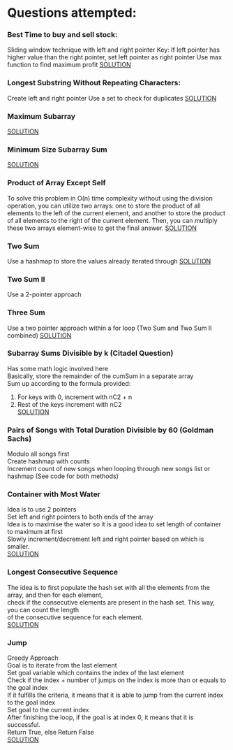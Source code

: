 # Questions attempted:

### Best Time to buy and sell stock:
Sliding window technique with left and right pointer
Key: If left pointer has higher value than the right pointer, set left pointer as right pointer
Use max function to find maximum profit
[SOLUTION](https://www.youtube.com/watch?v=1pkOgXD63yU)

### Longest Substring Without Repeating Characters:
Create left and right pointer
Use a set to check for duplicates
[SOLUTION](https://www.youtube.com/watch?v=wiGpQwVHdE0)

### Maximum Subarray
[SOLUTION](https://www.youtube.com/watch?v=5WZl3MMT0Eg)

### Minimum Size Subarray Sum
[SOLUTION](https://www.youtube.com/watch?v=aYqYMIqZx5s)


### Product of Array Except Self
To solve this problem in O(n) time complexity without using the division operation, you can utilize two arrays: one to store the product of all elements to the left of the current element, and another to store the product of all elements to the right of the current element. Then, you can multiply these two arrays element-wise to get the final answer.
[SOLUTION](https://www.youtube.com/watch?v=bNvIQI2wAjk)

### Two Sum
Use a hashmap to store the values already iterated through
[SOLUTION](https://www.youtube.com/watch?v=KLlXCFG5TnA)

### Two Sum II
Use a 2-pointer approach

### Three Sum
Use a two pointer approach within a for loop (Two Sum and Two Sum II combined)
[SOLUTION](https://www.youtube.com/watch?v=jzZsG8n2R9A)

### Subarray Sums Divisible by k (Citadel Question)
Has some math logic involved here <br />
Basically, store the remainder of the cumSum in a separate array <br />
Sum up according to the formula provided: <br />
1) For keys with 0, increment with nC2 + n <br />
2) Rest of the keys increment with nC2 <br />
[SOLUTION](https://www.youtube.com/watch?v=u9m-hnlcydk)

### Pairs of Songs with Total Duration Divisible by 60 (Goldman Sachs)
Modulo all songs first <br />
Create hashmap with counts <br />
Increment count of new songs when looping through new songs list or hashmap (See code for both methods) <br />

### Container with Most Water
Idea is to use 2 pointers <br />
Set left and right pointers to both ends of the array <br />
Idea is to maximise the water so it is a good idea to set length of container to maximum at first <br />
Slowly increment/decrement left and right pointer based on which is smaller. <br />
[SOLUTION](https://www.youtube.com/watch?v=UuiTKBwPgAo)

### Longest Consecutive Sequence
The idea is to first populate the hash set with all the elements from the array, and then for each element, <br /> 
check if the consecutive elements are present in the hash set. This way, you can count the length <br />
of the consecutive sequence for each element. <br />
[SOLUTION](https://www.youtube.com/watch?v=P6RZZMu_maU&t=363s)

### Jump
Greedy Approach <br />
Goal is to iterate from the last element <br />
Set goal variable which contains the index of the last element <br />
Check if the index + number of jumps on the index is more than or equals to the goal index <br />
If it fulfills the criteria, it means that it is able to jump from the current index to the goal index <br />
Set goal to the current index <br />
After finishing the loop, if the goal is at index 0, it means that it is successful. <br />
Return True, else Return False <br /> 
[SOLUTION](https://www.youtube.com/watch?v=Yan0cv2cLy8)